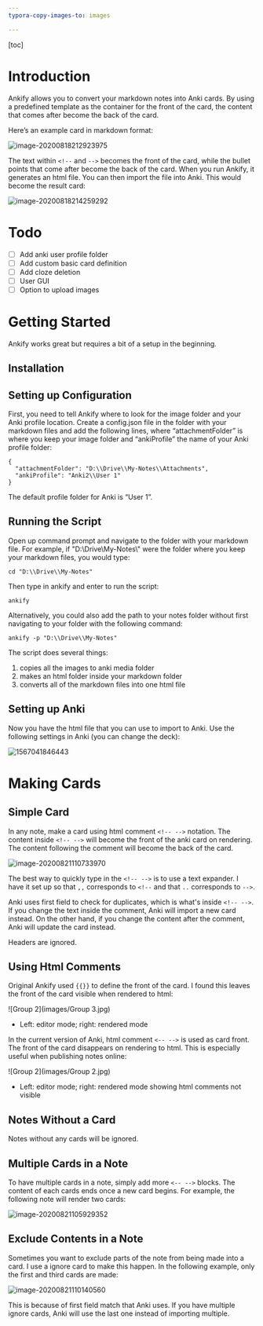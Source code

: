 ```yaml
---
typora-copy-images-to: images

---
```


[toc]

# Introduction

Ankify allows you to convert your markdown notes into Anki cards. By using a predefined template as the container for the front of the card, the content that comes after become the back of the card. 

Here’s an example card in markdown format:

![image-20200818212923975](images/image-20200818212923975.png)

The text within `<!--` and `-->` becomes the front of the card, while the bullet points that come after become the back of the card. When you run Ankify, it generates an html file. You can then import the file into Anki. This would become the result card:

![image-20200818214259292](images/image-20200818214259292.png)



# Todo

- [ ] Add anki user profile folder
- [ ] Add custom basic card definition
- [ ] Add cloze deletion
- [ ] User GUI
- [ ] Option to upload images

# Getting Started

Ankify works great but requires a bit of a setup in the beginning. 

## Installation

## Setting up Configuration

First, you need to tell Ankify where to look for the image folder and your Anki profile location. Create a config.json file in the folder with your markdown files and add the following lines, where “attachmentFolder” is where you keep your image folder and “ankiProfile” the name of your Anki profile folder:

```
{
  "attachmentFolder": "D:\\Drive\\My-Notes\\Attachments",
  "ankiProfile": "Anki2\\User 1"
}
```

The default profile folder for Anki is “User 1”. 

## Running the Script

Open up command prompt and navigate to the folder with your markdown file. For example, if "D:\\Drive\\My-Notes\\" were the folder where you keep your markdown files, you would type:

```
cd "D:\\Drive\\My-Notes"
```

Then type in ankify and enter to run the script:

```
ankify
```

Alternatively, you could also add the path to your notes folder without first navigating to your folder with the following command:

```
ankify -p "D:\\Drive\\My-Notes"
```

The script does several things:

1. copies all the images to anki media folder
2. makes an html folder inside your markdown folder
3. converts all of the markdown files into one html file

## Setting up Anki

Now you have the html file that you can use to import to Anki. Use the following settings in Anki (you can change the deck):

![1567041846443](images/1567041846443.png)

# Making Cards

## Simple Card

In any note, make a card using html comment `<!-- -->` notation. The content inside `<!-- -->` will become the front of the anki card on rendering. The content following the comment will become the back of the card. 

![image-20200821110733970](images/image-20200821110733970.png)

The best way to quickly type in the `<!-- -->` is to use a text expander. I have it set up so that `,,` corresponds to `<!--` and that `..` corresponds to `-->`.

Anki uses first field to check for duplicates, which is what's inside  `<!-- -->`. If you change the text inside the comment, Anki will import a new card instead. On the other hand, if you change the content after the comment, Anki will update the card instead.

Headers are ignored.

## Using Html Comments

Original Ankify used `{{}}` to define the front of the card. I found this leaves the front of the card visible when rendered to html:

![Group 2](images/Group 3.jpg)

- Left: editor mode; right: rendered mode

In the current version of Anki, html comment `<-- -->` is used as card front. The front of the card disappears on rendering to html. This is especially useful when publishing notes online:

![Group 2](images/Group 2.jpg)

- Left: editor mode; right: rendered mode showing html comments not visible


## Notes Without a Card

Notes without any cards will be ignored. 

## Multiple Cards in a Note

To have multiple cards in a note, simply add more `<-- -->` blocks. The content of each cards ends once a new card begins. For example, the following note will render two cards:

![image-20200821105929352](images/image-20200821105929352.png)

## Exclude Contents in a Note

Sometimes you want to exclude parts of the note from being made into a card. I use a ignore card to make this happen. In the following example, only the first and third cards are made:

![image-20200821110140560](images/image-20200821110140560.png)

This is because of first field match that Anki uses. If you have multiple ignore cards, Anki will use the last one instead of importing multiple.



